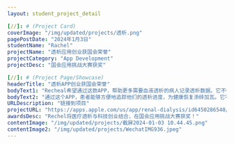 ```yaml
---
layout: student_project_detail

[//]: # (Project Card)
coverImage: "/img/updated/projects/透析.png"
pagePostDate: "2024年1月3日"
studentName: "Rachel"
projectName: "透析应用创业获国会荣誉"
projectCategory: "App Development"
projectDesc: "国会应用挑战大赛获奖"

[//]: # (Project Page/Showcase)
headerTitle: "透析APP创业获国会荣誉"
bodyText1: "Recheal希望通过这款APP，帮助更多需要血液透析的病人记录透析数据。它不仅帮助了需要血液透析的病人，也为医疗科技的未来开辟了新的道路。这是一个科技创新与人文关怀相结合的典范，通过实际行动改善人们的生活。"
bodyText2: "通过这个APP，患者能够方便地追踪他们的透析进度，为健康恢复添砖加瓦。它不仅简化了数据记录流程，而且能够通过上传的数据，进行分析，使患者和家属能够更好地理解和参与治疗过程。"
URLDescription: "链接到项目"
projectURL: "https://apps.apple.com/us/app/renal-dialysis/id6450286540/"
awardsDesc: "Rechel将医疗透析与科技创业结合，在国会应用挑战大赛获奖！"
contentImage: "/img/updated/projects/截屏2024-01-03 10.44.45.png"
contentImage2: "/img/updated/projects/WechatIMG936.jpeg"
---
```

